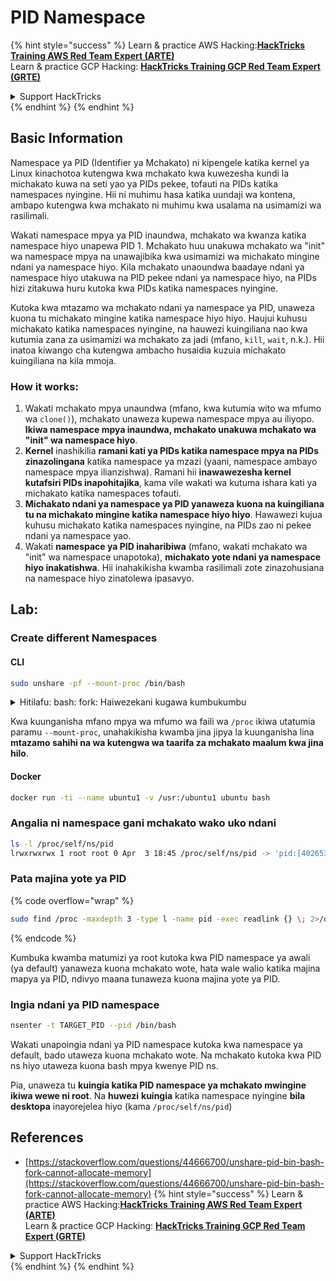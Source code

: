 # PID Namespace

{% hint style="success" %}
Learn & practice AWS Hacking:<img src="/.gitbook/assets/arte.png" alt="" data-size="line">[**HackTricks Training AWS Red Team Expert (ARTE)**](https://training.hacktricks.xyz/courses/arte)<img src="/.gitbook/assets/arte.png" alt="" data-size="line">\
Learn & practice GCP Hacking: <img src="/.gitbook/assets/grte.png" alt="" data-size="line">[**HackTricks Training GCP Red Team Expert (GRTE)**<img src="/.gitbook/assets/grte.png" alt="" data-size="line">](https://training.hacktricks.xyz/courses/grte)

<details>

<summary>Support HackTricks</summary>

* Check the [**subscription plans**](https://github.com/sponsors/carlospolop)!
* **Join the** 💬 [**Discord group**](https://discord.gg/hRep4RUj7f) or the [**telegram group**](https://t.me/peass) or **follow** us on **Twitter** 🐦 [**@hacktricks\_live**](https://twitter.com/hacktricks\_live)**.**
* **Share hacking tricks by submitting PRs to the** [**HackTricks**](https://github.com/carlospolop/hacktricks) and [**HackTricks Cloud**](https://github.com/carlospolop/hacktricks-cloud) github repos.

</details>
{% endhint %}
{% endhint %}

## Basic Information

Namespace ya PID (Identifier ya Mchakato) ni kipengele katika kernel ya Linux kinachotoa kutengwa kwa mchakato kwa kuwezesha kundi la michakato kuwa na seti yao ya PIDs pekee, tofauti na PIDs katika namespaces nyingine. Hii ni muhimu hasa katika uundaji wa kontena, ambapo kutengwa kwa mchakato ni muhimu kwa usalama na usimamizi wa rasilimali.

Wakati namespace mpya ya PID inaundwa, mchakato wa kwanza katika namespace hiyo unapewa PID 1. Mchakato huu unakuwa mchakato wa "init" wa namespace mpya na unawajibika kwa usimamizi wa michakato mingine ndani ya namespace hiyo. Kila mchakato unaoundwa baadaye ndani ya namespace hiyo utakuwa na PID pekee ndani ya namespace hiyo, na PIDs hizi zitakuwa huru kutoka kwa PIDs katika namespaces nyingine.

Kutoka kwa mtazamo wa mchakato ndani ya namespace ya PID, unaweza kuona tu michakato mingine katika namespace hiyo hiyo. Haujui kuhusu michakato katika namespaces nyingine, na hauwezi kuingiliana nao kwa kutumia zana za usimamizi wa mchakato za jadi (mfano, `kill`, `wait`, n.k.). Hii inatoa kiwango cha kutengwa ambacho husaidia kuzuia michakato kuingiliana na kila mmoja.

### How it works:

1. Wakati mchakato mpya unaundwa (mfano, kwa kutumia wito wa mfumo wa `clone()`), mchakato unaweza kupewa namespace mpya au iliyopo. **Ikiwa namespace mpya inaundwa, mchakato unakuwa mchakato wa "init" wa namespace hiyo**.
2. **Kernel** inashikilia **ramani kati ya PIDs katika namespace mpya na PIDs zinazolingana** katika namespace ya mzazi (yaani, namespace ambayo namespace mpya ilianzishwa). Ramani hii **inawawezesha kernel kutafsiri PIDs inapohitajika**, kama vile wakati wa kutuma ishara kati ya michakato katika namespaces tofauti.
3. **Michakato ndani ya namespace ya PID yanaweza kuona na kuingiliana tu na michakato mingine katika namespace hiyo hiyo**. Hawawezi kujua kuhusu michakato katika namespaces nyingine, na PIDs zao ni pekee ndani ya namespace yao.
4. Wakati **namespace ya PID inaharibiwa** (mfano, wakati mchakato wa "init" wa namespace unapotoka), **michakato yote ndani ya namespace hiyo inakatishwa**. Hii inahakikisha kwamba rasilimali zote zinazohusiana na namespace hiyo zinatolewa ipasavyo.

## Lab:

### Create different Namespaces

#### CLI
```bash
sudo unshare -pf --mount-proc /bin/bash
```
<details>

<summary>Hitilafu: bash: fork: Haiwezekani kugawa kumbukumbu</summary>

Wakati `unshare` inatekelezwa bila chaguo la `-f`, hitilafu inakutana kutokana na jinsi Linux inavyoshughulikia majina mapya ya PID (Kitambulisho cha Mchakato). Maelezo muhimu na suluhisho yameelezwa hapa chini:

1. **Maelezo ya Tatizo**:
- Kernel ya Linux inaruhusu mchakato kuunda majina mapya kwa kutumia wito wa mfumo wa `unshare`. Hata hivyo, mchakato unaoanzisha uundaji wa jina jipya la PID (unaorejelewa kama mchakato wa "unshare") hauingii kwenye jina jipya; ni mchakato wake wa watoto pekee wanaingia.
- Kukimbia `%unshare -p /bin/bash%` kunaanzisha `/bin/bash` katika mchakato sawa na `unshare`. Kwa hivyo, `/bin/bash` na mchakato wake wa watoto wako katika jina la awali la PID.
- Mchakato wa kwanza wa mtoto wa `/bin/bash` katika jina jipya huwa PID 1. Wakati mchakato huu unapoondoka, unachochea usafi wa jina hilo ikiwa hakuna mchakato mwingine, kwani PID 1 ina jukumu maalum la kupokea mchakato wa yatima. Kernel ya Linux itazima kuteua PID katika jina hilo.

2. **Matokeo**:
- Kuondoka kwa PID 1 katika jina jipya kunasababisha kusafishwa kwa bendera ya `PIDNS_HASH_ADDING`. Hii inasababisha kazi ya `alloc_pid` kushindwa kugawa PID mpya wakati wa kuunda mchakato mpya, ikitoa hitilafu ya "Haiwezekani kugawa kumbukumbu".

3. **Suluhisho**:
- Tatizo linaweza kutatuliwa kwa kutumia chaguo la `-f` pamoja na `unshare`. Chaguo hili linafanya `unshare` kuunda mchakato mpya baada ya kuunda jina jipya la PID.
- Kutekeleza `%unshare -fp /bin/bash%` kunahakikisha kwamba amri ya `unshare` yenyewe inakuwa PID 1 katika jina jipya. `/bin/bash` na mchakato wake wa watoto kisha vinashikiliwa salama ndani ya jina hili jipya, kuzuia kuondoka mapema kwa PID 1 na kuruhusu kuteua PID kwa kawaida.

Kwa kuhakikisha kwamba `unshare` inakimbia na bendera ya `-f`, jina jipya la PID linatunzwa kwa usahihi, kuruhusu `/bin/bash` na mchakato wake wa chini kufanya kazi bila kukutana na hitilafu ya kugawa kumbukumbu.

</details>

Kwa kuunganisha mfano mpya wa mfumo wa faili wa `/proc` ikiwa utatumia paramu `--mount-proc`, unahakikisha kwamba jina jipya la kuunganisha lina **mtazamo sahihi na wa kutengwa wa taarifa za mchakato maalum kwa jina hilo**.

#### Docker
```bash
docker run -ti --name ubuntu1 -v /usr:/ubuntu1 ubuntu bash
```
### &#x20;Angalia ni namespace gani mchakato wako uko ndani
```bash
ls -l /proc/self/ns/pid
lrwxrwxrwx 1 root root 0 Apr  3 18:45 /proc/self/ns/pid -> 'pid:[4026532412]'
```
### Pata majina yote ya PID

{% code overflow="wrap" %}
```bash
sudo find /proc -maxdepth 3 -type l -name pid -exec readlink {} \; 2>/dev/null | sort -u
```
{% endcode %}

Kumbuka kwamba matumizi ya root kutoka kwa PID namespace ya awali (ya default) yanaweza kuona mchakato wote, hata wale walio katika majina mapya ya PID, ndivyo maana tunaweza kuona majina yote ya PID.

### Ingia ndani ya PID namespace
```bash
nsenter -t TARGET_PID --pid /bin/bash
```
Wakati unapoingia ndani ya PID namespace kutoka kwa namespace ya default, bado utaweza kuona mchakato wote. Na mchakato kutoka kwa PID ns hiyo utaweza kuona bash mpya kwenye PID ns.

Pia, unaweza tu **kuingia katika PID namespace ya mchakato mwingine ikiwa wewe ni root**. Na **huwezi** **kuingia** katika namespace nyingine **bila desktopa** inayorejelea hiyo (kama `/proc/self/ns/pid`)

## References
* [https://stackoverflow.com/questions/44666700/unshare-pid-bin-bash-fork-cannot-allocate-memory](https://stackoverflow.com/questions/44666700/unshare-pid-bin-bash-fork-cannot-allocate-memory)
{% hint style="success" %}
Learn & practice AWS Hacking:<img src="/.gitbook/assets/arte.png" alt="" data-size="line">[**HackTricks Training AWS Red Team Expert (ARTE)**](https://training.hacktricks.xyz/courses/arte)<img src="/.gitbook/assets/arte.png" alt="" data-size="line">\
Learn & practice GCP Hacking: <img src="/.gitbook/assets/grte.png" alt="" data-size="line">[**HackTricks Training GCP Red Team Expert (GRTE)**<img src="/.gitbook/assets/grte.png" alt="" data-size="line">](https://training.hacktricks.xyz/courses/grte)

<details>

<summary>Support HackTricks</summary>

* Check the [**subscription plans**](https://github.com/sponsors/carlospolop)!
* **Join the** 💬 [**Discord group**](https://discord.gg/hRep4RUj7f) or the [**telegram group**](https://t.me/peass) or **follow** us on **Twitter** 🐦 [**@hacktricks\_live**](https://twitter.com/hacktricks\_live)**.**
* **Share hacking tricks by submitting PRs to the** [**HackTricks**](https://github.com/carlospolop/hacktricks) and [**HackTricks Cloud**](https://github.com/carlospolop/hacktricks-cloud) github repos.

</details>
{% endhint %}
</details>
{% endhint %}
